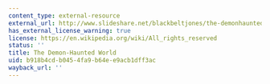 ```yaml
---
content_type: external-resource
external_url: http://www.slideshare.net/blackbeltjones/the-demonhaunted-world
has_external_license_warning: true
license: https://en.wikipedia.org/wiki/All_rights_reserved
status: ''
title: The Demon-Haunted World
uid: b918b4cd-b045-4fa9-b64e-e9acb1dff3ac
wayback_url: ''
---
```

